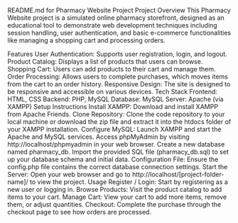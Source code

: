 README.md for Pharmacy Website Project
Project Overview
This Pharmacy Website project is a simulated online pharmacy storefront, designed as an educational tool to demonstrate web development techniques including session handling, user authentication, and basic e-commerce functionalities like managing a shopping cart and processing orders.

Features
User Authentication: Supports user registration, login, and logout.
Product Catalog: Displays a list of products that users can browse.
Shopping Cart: Users can add products to their cart and manage them.
Order Processing: Allows users to complete purchases, which moves items from the cart to an order history.
Responsive Design: The site is designed to be responsive and accessible on various devices.
Tech Stack
Frontend: HTML, CSS
Backend: PHP, MySQL
Database: MySQL
Server: Apache (via XAMPP)
Setup Instructions
Install XAMPP: Download and install XAMPP from Apache Friends.
Clone Repository: Clone the code repository to your local machine or download the zip file and extract it into the htdocs folder of your XAMPP installation.
Configure MySQL:
Launch XAMPP and start the Apache and MySQL services.
Access phpMyAdmin by visiting http://localhost/phpmyadmin in your web browser.
Create a new database named pharmacy_db.
Import the provided SQL file (pharmacy_db.sql) to set up your database schema and initial data.
Configuration File: Ensure the config.php file contains the correct database connection settings.
Start the Server: Open your web browser and go to http://localhost/[project-folder-name]/ to view the project.
Usage
Register / Login: Start by registering as a new user or logging in.
Browse Products: Visit the product catalog to add items to your cart.
Manage Cart: View your cart to add more items, remove them, or adjust quantities.
Checkout: Complete the purchase through the checkout page to see how orders are processed.
